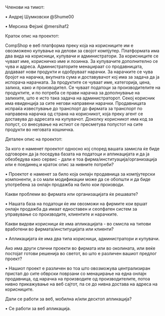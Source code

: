 Членови на тимот:

•	Андреј Шумковски @Shume00

•	Мерсиха Фејзиќ @mersihaf2

Краток опис на проектот:

CompShop е веб платформа преку која на корисниците им е овозможено купување на делови за својот компјутер. Платформата има два вида на корисници, купувачи и администратори. За корисниците се чуваат име, корисничко име и лозинка. За купувачите дополнително се чува и адреса. Администраторите менаџираат со продавницата, додаваат нови продукти и одобруваат нарачки. За нарачките се чува бројот на нарачка, вкупната сума и доставувачот кој има за задача да ја испорача нарачката. За продуктите се чуваат име, категорија, цена, залиха, како и производител. Се чуваат податоци за производителите на продуктите, и по потреба се прави нарачка за дополнување на залихите, што е исто така задача на администраторот. Секој корисник има евиденција за сите негови направени нарачки. Продавницата испраќа известување до транспорт до фирмата за транспорт по направена нарачка од страна на корисникот, која преку агент се доставува до адресата на купувачот. Доколку корисникот има код за попуст, со внесување на истиот се пресметува попустот на сите продукти во неговата кошничка.

Детален опис на проектот:

За кого е наменет проектот односно кој според вашата замисла ќе биде одговорен да ја поседува базата на податоци и апликацијата и да ја обезбедува како сервис - дали е тоа фирма/институација/организација или е поединец и краток опис за нивните потреби?

•	Проектот е наменет за било која онлајн продавница за компјутерски компоненти, а со мали модификации може да се обопшти и да биде употребена за онлајн продажба на било кои производи. 

Какви проблеми во фирмата или организацијата ќе решавате?

•	Нашата база на податоци ќе им овозможи на фирмите кои вршат онлајн продажба да имаат едноставен и сеопфатен систем за управување со производите, клиентите и нарачките.

Какви видови корисници ќе има апликацијата - во смисла на типови вработени во фирмата/институцијата или клиенти?

•	Апликацијата ќе има два типа корисници, администратори и купувачи. 

Ако има други слични проекти во фирмата или во околината, или веќе постојат готови решенија во светот, во што е различен вашиот предлог проект?

•	Нашиот проект е различен во тоа што овозможува централизиран пристап до сите обврски поврзани со менаџирање на една онлајн продавница, од нарачка на производите од производителите, потоа нивно прикажување на веб сајтот, па се до нивна достава на адреса на корисниците.

Дали се работи за веб, мобилна и/или десктоп апликација?

•	Се работи за веб апликација.
